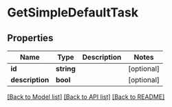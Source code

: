 # GetSimpleDefaultTask

## Properties

 Name            | Type       | Description | Notes      
-----------------|------------|-------------|------------
 **id**          | **string** |             | [optional] 
 **description** | **bool**   |             | [optional] 

[[Back to Model list]](../README.md#documentation-for-models) [[Back to API list]](../README.md#documentation-for-api-endpoints) [[Back to README]](../README.md)


